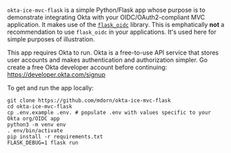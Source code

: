 `okta-ice-mvc-flask` is a simple Python/Flask app whose purpose is to demonstrate integrating Okta with your OIDC/OAuth2-compliant MVC application.  It makes use of the [`flask_oidc`](https://github.com/puiterwijk/flask-oidc) library.  This is emphatically **not** a recommendation to use `flask_oidc` in your applications. It's used here for simple purposes of illustration.

This app requires Okta to run. Okta is a free-to-use API service that stores user accounts and makes authentication and authorization simpler. Go create a free Okta developer account before continuing: https://developer.okta.com/signup

To get and run the app locally:

    git clone https://github.com/mdorn/okta-ice-mvc-flask
    cd okta-ice-mvc-flask
    cp .env.example .env. # populate .env with values specific to your Okta org/OIDC app
    python3 -m venv env
    . env/bin/activate
    pip install -r requirements.txt
    FLASK_DEBUG=1 flask run
